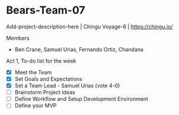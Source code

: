 # Bears-Team-07
Add-project-description-here | Chingu Voyage-6 | https://chingu.io/

Members

-  Ben Crane, Samuel Urias, Fernando Ortiz, Chandana

Act 1, To-do list for the week

-   [x] Meet the Team
-   [x] Set Goals and Expectations
-   [x] Set a Team Lead - Samuel Urias (vote 4-0)
-   [ ] Brainstorm Project Ideas
-   [ ] Define Workflow and Setup Development Environment
-   [ ] Define your MVP
